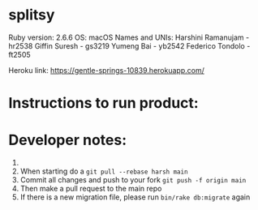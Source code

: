 # splitsy
Ruby version: 2.6.6
OS: macOS
Names and UNIs:
Harshini Ramanujam - hr2538
Giffin Suresh -  gs3219
Yumeng Bai - yb2542
Federico Tondolo - ft2505

Heroku link: https://gentle-springs-10839.herokuapp.com/

# Instructions to run product:

# Developer notes:
1.
1. When starting do a `git pull --rebase harsh main`
2. Commit all changes and push to your fork `git push -f origin main`
3. Then make a pull request to the main repo 
4. If there is a new migration file, please run `bin/rake db:migrate` again